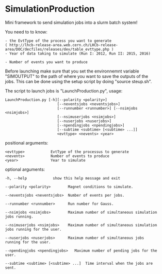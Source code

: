 # SimulationProduction

Mini framework to send simulation jobs into a slurm batch system!

You need to to know:

	- the EvtType of the process you want to generate
	( http://lhcb-release-area.web.cern.ch/LHCb-release-area/DOC/decfiles/releases/dev/table_evttype.php )
	- Year of data taking to simulate (Run I: 2012, Run II: 2015, 2016)

	- Number of events you want to produce
	
Before launching make sure that you set the environnemnt variable "SIMOUTPUT" to the path of where you want to save the outputs of the jobs. This can be done using the setup script by doing "source steup.sh".

The script to launch jobs is "LaunchProduction.py", usage:

	LaunchProduction.py [-h][--polarity <polarity>]
							[--neventsjobs <neventsjobs>]
							[--runnumber <runnumber>] [--nsimjobs <nsimjobs>]
							[--nsimuserjobs <nsimjobs>]
							[--nuserjobs <nuserjobs>]
							[--npendingjobs <npendingjobs>]
							[--subtime <subtime> [<subtime> ...]]
							<evttype> <nevents> <year>

positional arguments:

	<evttype>            EvtType of the processus to generate
	<nevents>            Number of events to produce
	<year>               Year to simulate

optional arguments:

	-h, --help            show this help message and exit
	
	--polarity <polarity>	     Magnet conditions to simulate.
	
	--neventsjobs <neventsjobs>	 Number of events per jobs.
	
	--runnumber <runnumber>		 Run number for Gauss.
	
	--nsimjobs <nsimjobs>		 Maximum number of simultaneous simulation jobs running.
	
	--nsimuserjobs <nsimjobs>	 Maximum number of simultaneous simulation jobs running for the user.
												
	--nuserjobs <nuserjobs>		 Maximum number of simultaneous jobs running for the user.
												
	--npendingjobs <npendingjobs>   Maximum number of pending jobs for the user.
	
	--subtime <subtime> [<subtime> ...]	 Time interval when the jobs are sent.
